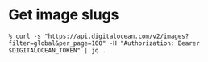 # Get image slugs

```
% curl -s "https://api.digitalocean.com/v2/images?filter=global&per_page=100" -H "Authorization: Bearer $DIGITALOCEAN_TOKEN" | jq .
```
